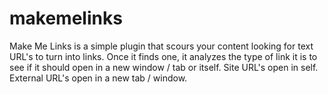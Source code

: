 makemelinks
===========

Make Me Links is a simple plugin that scours your content looking for text URL's to turn into links. Once it finds one, it analyzes the type of link it is to see if it should open in a new window / tab or itself. Site URL's open in self. External URL's open in a new tab / window.
